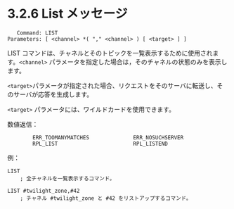 # 3.2.6 List メッセージ

```
   Command: LIST
Parameters: [ <channel> *( "," <channel> ) [ <target> ] ]
```

LIST コマンドは、チャネルとそのトピックを一覧表示するために使用されます。`<channel>` パラメータを指定した場合は，そのチャネルの状態のみを表示します。

`<target>`パラメータが指定された場合、リクエストをそのサーバに転送し、そのサーバが応答を生成します。

`<target>` パラメータには、ワイルドカードを使用できます。

数値返信：

```
        ERR_TOOMANYMATCHES              ERR_NOSUCHSERVER
        RPL_LIST                        RPL_LISTEND
```

例：

```
LIST
    ; 全チャネルを一覧表示するコマンド。

LIST #twilight_zone,#42
    ; チャネル #twilight_zone と #42 をリストアップするコマンド。
```

